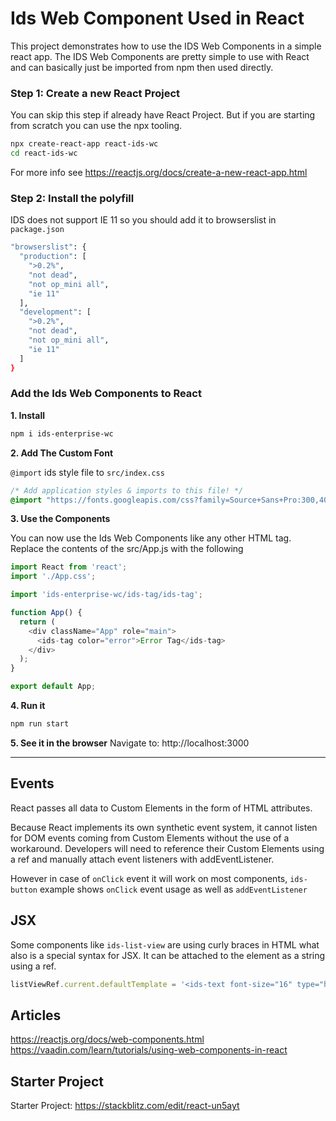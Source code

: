 # Ids Web Component Used in React

This project demonstrates how to use the IDS Web Components in a simple react app. The IDS Web Components are pretty simple to use with React and can basically just be imported from npm then used directly.

### Step 1: Create a new React Project

You can skip this step if already have React Project. But if you are starting from scratch you can use the npx tooling.

```bash
npx create-react-app react-ids-wc
cd react-ids-wc
```

For more info see https://reactjs.org/docs/create-a-new-react-app.html

### Step 2: Install the polyfill

IDS does not support IE 11 so you should add it to browserslist in `package.json`

```bash
"browserslist": {
  "production": [
    ">0.2%",
    "not dead",
    "not op_mini all",
    "ie 11"
  ],
  "development": [
    ">0.2%",
    "not dead",
    "not op_mini all",
    "ie 11"
  ]
}
```

### Add the Ids Web Components to React

**1. Install**

```bash
npm i ids-enterprise-wc
````

**2. Add The Custom Font**

`@import` ids style file to `src/index.css`

```css
/* Add application styles & imports to this file! */
@import "https://fonts.googleapis.com/css?family=Source+Sans+Pro:300,400,600&amp;display=swap";
```
**3. Use the Components**

You can now use the Ids Web Components like any other HTML tag. Replace the contents of the src/App.js with the following

```Javascript
import React from 'react';
import './App.css';

import 'ids-enterprise-wc/ids-tag/ids-tag';

function App() {
  return (
    <div className="App" role="main">
      <ids-tag color="error">Error Tag</ids-tag>
    </div>
  );
}

export default App;
```

**4. Run it**

```bash
npm run start
```

**5. See it in the browser**
Navigate to: http://localhost:3000

---

## Events
React passes all data to Custom Elements in the form of HTML attributes.

Because React implements its own synthetic event system, it cannot listen for DOM events coming from Custom Elements without the use of a workaround. Developers will need to reference their Custom Elements using a ref and manually attach event listeners with addEventListener.

However in case of `onClick` event it will work on most components, `ids-button` example shows `onClick` event usage as well as `addEventListener`

## JSX
Some components like `ids-list-view` are using curly braces in HTML what also is a special syntax for JSX.
It can be attached to the element as a string using a ref.

```js
listViewRef.current.defaultTemplate = '<ids-text font-size="16" type="h2">${productName}</ids-text>'
```

## Articles

https://reactjs.org/docs/web-components.html
https://vaadin.com/learn/tutorials/using-web-components-in-react

## Starter Project

Starter Project: https://stackblitz.com/edit/react-un5ayt
